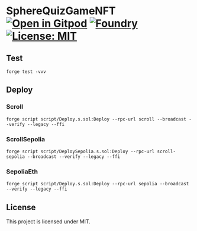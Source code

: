 # SphereQuizGameNFT [![Open in Gitpod][gitpod-badge]][gitpod] [![Foundry][foundry-badge]][foundry] [![License: MIT][license-badge]][license]

[gitpod]: https://gitpod.io/#https://sphere-quiz.vercel.app/
[gitpod-badge]: https://img.shields.io/badge/Gitpod-Open%20in%20Gitpod-FFB45B?logo=gitpod
[foundry]: https://getfoundry.sh/
[foundry-badge]: https://img.shields.io/badge/Built%20with-Foundry-FFDB1C.svg
[license]: https://opensource.org/licenses/MIT
[license-badge]: https://img.shields.io/badge/License-MIT-blue.svg

## Test

```
forge test -vvv
```

## Deploy

### Scroll

```
forge script script/Deploy.s.sol:Deploy --rpc-url scroll --broadcast --verify --legacy --ffi
```

### ScrollSepolia

```
forge script script/DeploySepolia.s.sol:Deploy --rpc-url scroll-sepolia --broadcast --verify --legacy --ffi
```

### SepoliaEth

```
forge script script/Deploy.s.sol:Deploy --rpc-url sepolia --broadcast --verify --legacy --ffi
```

## License

This project is licensed under MIT.
